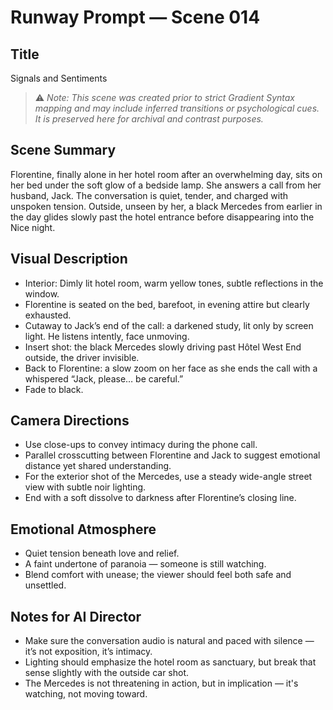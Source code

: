 # Runway Prompt — Scene 014

## Title
Signals and Sentiments

> ⚠️ *Note: This scene was created prior to strict Gradient Syntax mapping and may include inferred transitions or psychological cues. It is preserved here for archival and contrast purposes.*

## Scene Summary
Florentine, finally alone in her hotel room after an overwhelming day, sits on her bed under the soft glow of a bedside lamp. She answers a call from her husband, Jack. The conversation is quiet, tender, and charged with unspoken tension. Outside, unseen by her, a black Mercedes from earlier in the day glides slowly past the hotel entrance before disappearing into the Nice night.

## Visual Description
- Interior: Dimly lit hotel room, warm yellow tones, subtle reflections in the window.
- Florentine is seated on the bed, barefoot, in evening attire but clearly exhausted.
- Cutaway to Jack’s end of the call: a darkened study, lit only by screen light. He listens intently, face unmoving.
- Insert shot: the black Mercedes slowly driving past Hôtel West End outside, the driver invisible.
- Back to Florentine: a slow zoom on her face as she ends the call with a whispered “Jack, please… be careful.”
- Fade to black.

## Camera Directions
- Use close-ups to convey intimacy during the phone call.
- Parallel crosscutting between Florentine and Jack to suggest emotional distance yet shared understanding.
- For the exterior shot of the Mercedes, use a steady wide-angle street view with subtle noir lighting.
- End with a soft dissolve to darkness after Florentine’s closing line.

## Emotional Atmosphere
- Quiet tension beneath love and relief.
- A faint undertone of paranoia — someone is still watching.
- Blend comfort with unease; the viewer should feel both safe and unsettled.

## Notes for AI Director
- Make sure the conversation audio is natural and paced with silence — it’s not exposition, it’s intimacy.
- Lighting should emphasize the hotel room as sanctuary, but break that sense slightly with the outside car shot.
- The Mercedes is not threatening in action, but in implication — it's watching, not moving toward.
